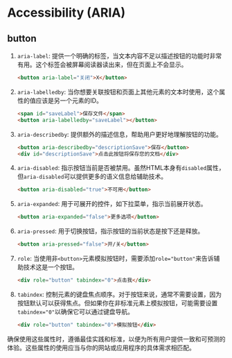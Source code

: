 # Accessibility (ARIA)

## button

1. `aria-label`: 提供一个明确的标签，当文本内容不足以描述按钮的功能时非常有用。这个标签会被屏幕阅读器读出来，但在页面上不会显示。

   ```html
   <button aria-label="关闭">X</button>
   ```

2. `aria-labelledby`: 当你想要关联按钮和页面上其他元素的文本时使用，这个属性的值应该是另一个元素的ID。

   ```html
   <span id="saveLabel">保存文件</span>
   <button aria-labelledby="saveLabel"></button>
   ```

3. `aria-describedby`: 提供额外的描述信息，帮助用户更好地理解按钮的功能。

   ```html
   <button aria-describedby="descriptionSave">保存</button>
   <div id="descriptionSave">点击此按钮将保存您的文档</div>
   ```

4. `aria-disabled`: 指示按钮当前是否被禁用。虽然HTML本身有`disabled`属性，但`aria-disabled`可以提供更多的语义信息给辅助技术。

   ```html
   <button aria-disabled="true">不可用</button>
   ```

5. `aria-expanded`: 用于可展开的控件，如下拉菜单，指示当前展开状态。

   ```html
   <button aria-expanded="false">更多选项</button>
   ```

6. `aria-pressed`: 用于切换按钮，指示按钮的当前状态是按下还是释放。

   ```html
   <button aria-pressed="false">开/关</button>
   ```

7. `role`: 当使用非`<button>`元素模拟按钮时，需要添加`role="button"`来告诉辅助技术这是一个按钮。

   ```html
   <div role="button" tabindex="0">点击我</div>
   ```

8. `tabindex`: 控制元素的键盘焦点顺序。对于按钮来说，通常不需要设置，因为按钮默认可以获得焦点。但如果你在非标准元素上模拟按钮，可能需要设置`tabindex="0"`以确保它可以通过键盘导航。

   ```html
   <div role="button" tabindex="0">模拟按钮</div>
   ```

确保使用这些属性时，遵循最佳实践和标准，以便为所有用户提供一致和可预测的体验。这些属性的使用应当与你的网站或应用程序的具体需求相匹配。